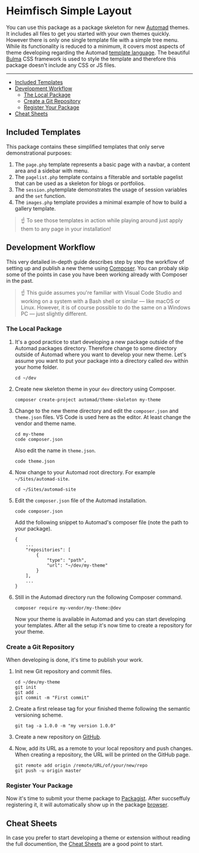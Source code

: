 # Heimfisch Simple Layout

You can use this package as a package skeleton for new [Automad](https://automad.org) themes.
It includes all files to get you started with your own themes quickly. However there is only one single template 
file with a simple tree menu. While its functionality is reduced to a minimum, it covers most aspects 
of theme developing regarding the Automad [template language](https://automad.org/developer-guide/building-themes). The beautiful [Bulma](https://bulma.io) CSS framework is used to style the template and therefore this package doesn't include any CSS or JS files.

---

- [Included Templates](#included-templates)
- [Development Workflow](#development-workflow)
	- [The Local Package](#the-local-package)
	- [Create a Git Repository](#create-a-git-repository)
	- [Register Your Package](#register-your-package)
- [Cheat Sheets](#cheat-sheets)

## Included Templates

This package contains these simplified templates that only serve demonstrational purposes:

1. The `page.php` template represents a basic page with a navbar, a content area and a sidebar with menu.
2. The `pagelist.php` template contains a filterable and sortable pagelist that can be used as a skeleton for blogs or portfolios.
3. The `session.php`template demonstrates the usage of session variables and the `set` function.
4. The `images.php` template provides a minimal example of how to build a gallery template.

> ☝️ To see those templates in action while playing around just apply them to any page in your installation!

## Development Workflow

This very detailed in-depth guide describes step by step the workflow of setting up and publish a new theme using [Composer](https://getcomposer.org). You can probaly skip some of the points in case you have been working already with Composer in the past.

> ☝️ This guide assumes you're familiar with Visual Code Studio and working on a system with a Bash shell or similar &mdash; like macOS or Linux. However, it is of course possible to do the same on a Windows PC &mdash; just slightly different. 

### The Local Package

1. It's a good practice to start developing a new package outside of the Automad packages directory. Therefore change to some directory outside of Automad where you want to develop your new theme. Let's assume you want to put your package into a directory called `dev` within your home folder.

    ~~~
    cd ~/dev
    ~~~
    
2. Create new skeleton theme in your `dev` directory using Composer.

    ~~~
    composer create-project automad/theme-skeleton my-theme
    ~~~

3. Change to the new theme directory and edit the `composer.json` and `theme.json` files. VS Code is used here as the editor. At least change the vendor and theme name.

    ~~~
    cd my-theme
    code composer.json
    ~~~
    
    Also edit the name in `theme.json`.
    
    ~~~
    code theme.json
    ~~~

4. Now change to your Automad root directory. For example `~/Sites/automad-site`.

    ~~~
    cd ~/Sites/automad-site
    ~~~

5. Edit the `composer.json` file of the Automad installation.
    
    ~~~
    code composer.json
    ~~~

    Add the following snippet to Automad's composer file (note the path to your package).
    
    ~~~
    {
        ...	
        "repositories": [
            {
                "type": "path",
                "url": "~/dev/my-theme"
            }
        ],
        ...
    }
    ~~~

6. Still in the Automad directory run the following Composer command.
    
    ~~~
    composer require my-vendor/my-theme:@dev
    ~~~
    
    Now your theme is available in Automad and you can start developing your templates.
    After all the setup it's now time to create a repository for your theme.


### Create a Git Repository

When developing is done, it's time to publish your work.

1. Init new Git repository and commit files.

    ~~~
    cd ~/dev/my-theme
    git init
    git add .
    git commit -m "First commit"
    ~~~

2. Create a first release tag for your finished theme following the semantic versioning scheme. 

    ~~~
    git tag -a 1.0.0 -m "my version 1.0.0"
    ~~~
    
3. Create a new repository on [GitHub](https://github.com).
4. Now, add its URL as a remote to your local repository and push changes. When creating a repository, the URL will be printed on the GitHub page.

    ~~~
    git remote add origin /remote/URL/of/your/new/repo
    git push -u origin master
    ~~~

### Register Your Package

Now it's time to submit your theme package to [Packagist](https://packagist.org). After succseffuly registering it, it will automatically show up in the package [browser](https://packages.automad.org).


## Cheat Sheets

In case you prefer to start developing a theme or extension without reading the full documention, the [Cheat Sheets](https://automad.org/developer-guide/cheat-sheets) are a good point to start.
